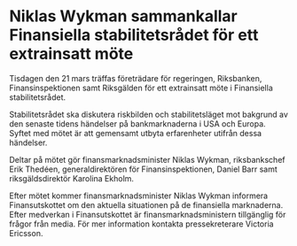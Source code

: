 # Niklas Wykman sammankallar Finansiella stabilitetsrådet för ett extrainsatt möte

Tisdagen den 21 mars träffas företrädare för regeringen, Riksbanken, Finansinspektionen samt Riksgälden för ett extrainsatt möte i Finansiella stabilitetsrådet.

Stabilitetsrådet ska diskutera riskbilden och stabilitetsläget mot bakgrund av den senaste tidens händelser på bankmarknaderna i USA och Europa. Syftet med mötet är att gemensamt utbyta erfarenheter utifrån dessa händelser.

Deltar på mötet gör finansmarknadsminister Niklas Wykman, riksbankschef Erik Thedéen, generaldirektören för Finansinspektionen, Daniel Barr samt riksgäldsdirektör Karolina Ekholm.

Efter mötet kommer finansmarknadsminister Niklas Wykman informera Finansutskottet om den aktuella situationen på de finansiella marknaderna. Efter medverkan i Finansutskottet är finansmarknadsministern tillgänglig för frågor från media. För mer information kontakta pressekreterare Victoria Ericsson.
